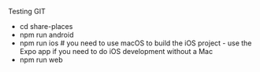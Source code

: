 Testing GIT


- cd share-places
- npm run android
- npm run ios # you need to use macOS to build the iOS project - use the Expo app if you need to do iOS development without a Mac
- npm run web
